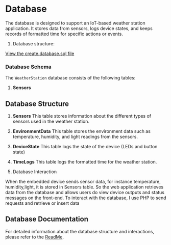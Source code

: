 # Database

The database is designed to support an IoT-based weather station application. It stores data from sensors, logs device states, and keeps records of formatted time for specific actions or events.


1. Database structure:

[View the create.database.sql file](docs/database/create.database.sql)


### Database Schema

The `WeatherStation` database consists of the following tables:

1. **Sensors**
## Database Structure

1. **Sensors**
This table stores information about the different types of sensors used in the weather station.

2. **EnvironmentData**
This table stores the environment data such as temperature, humidity, and light readings from the sensors.

3. **DeviceState**
This table logs the state of the device (LEDs and button state)

4. **TimeLogs**
This table logs the formatted time for the weather station.


2.  Database Interaction

When the embedded device sends sensor data, for instance temperature, humidity,light, it is stored in Sensors table. So the web application retrieves data from the database and allows users do view device outputs and status messages on the front-end. 
To interact with the database, I use PHP to send requests and retrieve or insert data


## Database Documentation

For detailed information about the database structure and interactions, please refer to the [ReadMe](docs/database/README.md).





